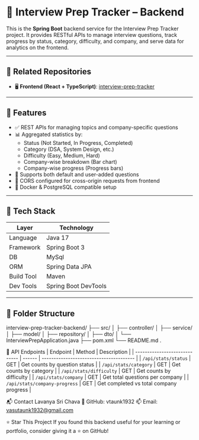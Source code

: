 # 🔧 Interview Prep Tracker – Backend

This is the **Spring Boot** backend service for the Interview Prep Tracker project. It provides RESTful APIs to manage interview questions, track progress by status, category, difficulty, and company, and serve data for analytics on the frontend.

---

## 🔗 Related Repositories

- 🖥️ **Frontend (React + TypeScript)**: [interview-prep-tracker](https://github.com/vtaunk1932/Interview-prep-tracker)

---

## 🚀 Features

- ✅ REST APIs for managing topics and company-specific questions
- 📊 Aggregated statistics by:
  - Status (Not Started, In Progress, Completed)
  - Category (DSA, System Design, etc.)
  - Difficulty (Easy, Medium, Hard)
  - Company-wise breakdown (Bar chart)
  - Company-wise progress (Progress bars)
- 🧠 Supports both default and user-added questions
- 🔐 CORS configured for cross-origin requests from frontend
- 🔄 Docker & PostgreSQL compatible setup

---

## 🧰 Tech Stack

| Layer        | Technology        |
|--------------|-------------------|
| Language     | Java 17           |
| Framework    | Spring Boot 3     |
| DB           | MySql      |
| ORM          | Spring Data JPA   |
| Build Tool   | Maven             |
| Dev Tools    | Spring Boot DevTools |

---

## 📂 Folder Structure
interview-prep-tracker-backend/
├── src/
│ ├── controller/
│ ├── service/
│ ├── model/
│ ├── repository/
│ ├── dto/
│ └── InterviewPrepApplication.java
├── pom.xml
└── README.md
.

📡 API Endpoints
| Endpoint                      | Method | Description                             |
| ----------------------------- | ------ | --------------------------------------- |
| `/api/stats/status`           | GET    | Get counts by question status           |
| `/api/stats/category`         | GET    | Get counts by category                  |
| `/api/stats/difficulty`       | GET    | Get counts by difficulty                |
| `/api/stats/company`          | GET    | Get total questions per company         |
| `/api/stats/company-progress` | GET    | Get completed vs total company progress |



📬 Contact
Lavanya Sri Chava
🔗 GitHub: vtaunk1932
📫 Email: vasutaunk1932@gmail.com

⭐ Star This Project
If you found this backend useful for your learning or portfolio, consider giving it a ⭐ on GitHub!


